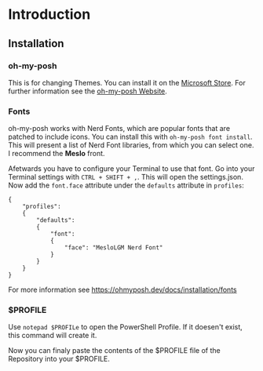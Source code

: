 # Introduction
## Installation
### oh-my-posh
This is for changing Themes. You can install it on the [Microsoft Store](https://apps.microsoft.com/detail/xp8k0hkjfrxgck?mode=mini). For further information see the [oh-my-posh Website](https://ohmyposh.dev/docs/installation/windows).


### Fonts
oh-my-posh works with Nerd Fonts, which are popular fonts that are patched to include icons. You can install this with `oh-my-posh font install`. This will present a list of Nerd Font libraries, from which you can select one. I recommend the **Meslo** front.

Afetwards you have to configure your Terminal to use that font. Go into your Terminal settings with `CTRL + SHIFT + ,`. This will open the settings.json. Now add the `font.face` attribute under the `defaults` attribute in `profiles`:
```
{
    "profiles":
    {
        "defaults":
        {
            "font":
            {
                "face": "MesloLGM Nerd Font"
            }
        }
    }
}
```
For more information see https://ohmyposh.dev/docs/installation/fonts

### $PROFILE
Use `notepad $PROFILe` to open the PowerShell Profile. If it doesen't exist, this command will create it.

Now you can finaly paste the contents of the $PROFILE file of the Repository into your $PROFILE.

